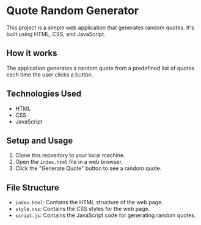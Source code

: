 # Quote Random Generator

This project is a simple web application that generates random quotes. It's built using HTML, CSS, and JavaScript.

## How it works

The application generates a random quote from a predefined list of quotes each time the user clicks a button.

## Technologies Used

- HTML
- CSS
- JavaScript

## Setup and Usage

1. Clone this repository to your local machine.
2. Open the `index.html` file in a web browser.
3. Click the "Generate Quote" button to see a random quote.

## File Structure

- `index.html`: Contains the HTML structure of the web page.
- `style.css`: Contains the CSS styles for the web page.
- `script.js`: Contains the JavaScript code for generating random quotes.

